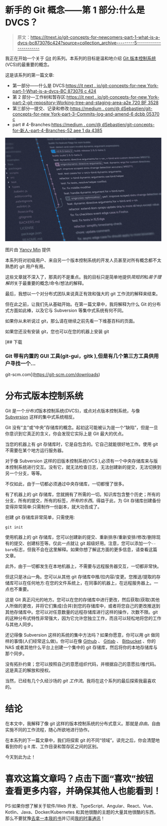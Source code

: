 # 新手的 Git 概念——第 1 部分:什么是 DVCS？

> 原文：<https://itnext.io/git-concepts-for-newcomers-part-1-what-is-a-dvcs-bc873076c424?source=collection_archive---------5----------------------->

我正在开始一个关于 [Git](https://git-scm.com/) 的系列。本系列的目标是温和地介绍 [Git 版本控制系统](https://git-scm.com/) (VCS)的最重要的概念。

这是该系列的第一篇文章:

*   第一部分——什么是 DVCS:[https://it next . io/git-concepts-for-new York-part-1-What-is-a-dvcs-BC 873076 c 424](/git-concepts-for-newcomers-part-1-what-is-a-dvcs-bc873076c424)
*   第 2 部分—工作树和暂存区:[https://it next . io/git-concepts-for-new York-part-2-git-repository-Working-tree-and-staging-area-a2e 720 BF 3528](/git-concepts-for-newcomers-part-2-git-repository-working-tree-and-staging-area-a2e720bf3528)
*   第三部分—提交、记录和修改:[https://medium . com/@ dSebastien/git-concepts-for-new York-part-3-Commits-log-and-amend-6 dcbb 05370 c](https://medium.com/@dSebastien/git-concepts-for-newcomers-part-3-commits-log-and-amend-6dcbb05370c)
*   part # 4-Branches:[https://medium . com/@ dSebastien/git-concepts-for-新人-part-4-Branches-52 aee 1 da 4385](https://medium.com/@dSebastien/git-concepts-for-newcomers-part-4-branches-52aee1da4385)

![](img/c34b8a962b9211e5dd25da1e6b556bda.png)

图片由 [Yancy Min](https://unsplash.com/@yancymin) 提供

本系列将对初级用户、来自另一个版本控制系统的开发人员甚至对所有概念都不太熟悉的 git 用户有用。

这些文章就不深入了，那真的不是重点。我的目标只是简单地提供*简短的*和*易于理解的*关于最重要的概念/命令/想法的解释。

最后，我想以一个对分布式团队来说真正有效和强大的 git 工作流的解释来结束。

但在此之前，让我们先从基础开始。在第一篇文章中，我将解释为什么 Git 的分布式方面如此棒，以及它与 Subversion 等集中式系统有何不同。

如果你从未听说过 git，那么请在继续之前先看一下维基百科的页面。

如果您还没有安装 git，您也可以在您的机器上安装 git

[](https://git-scm.com/downloads) [## 下载

### Git 带有内置的 GUI 工具(git-gui，gitk ),但是有几个第三方工具供用户寻找一个…

git-scm.com](https://git-scm.com/downloads) 

# 分布式版本控制系统

Git 是一个*分布式*版本控制系统(DVCS)，或点对点版本控制系统，与像 [Subversion](https://subversion.apache.org/) 这样的集中式系统相反。

Git 没有“主”或“中央”存储库的概念。起初这可能被认为是一个“缺陷”，但是一旦你意识到它真正的含义，你会发现它实际上是 Git 最大的优点。

当您的机器上有 git 存储库时，它是自包含的。它自己就能很好地工作。使用 git 不需要在某个地方运行服务器。

对于像 Subversion 这样的旧版本控制系统(VCS ),必须有一个中央存储库来与版本控制系统进行交互。没有它，就无法检查日志，无法创建新的提交，无法切换到另一个分支，等等。

不仅如此，由于一切都必须通过中央存储库，一切都慢了很多。

有了机器上的 git 存储库，您就拥有了所需的一切。知识库包含整个历史；所有的分支，所有的提交，所有的标签，*所有的东西*。得益于此，为 Git 存储库创建备份变得异常简单:只需制作一份副本，就大功告成了。

创建 git 存储库非常简单，只需使用:

```
git init
```

使用机器上的 git 存储库，您可以创建新的提交、重新排序/重新安排/修改/删除现有的提交、创建标签等。仅此一点就让 git 超级好用。注意，您可以添加一个`--bare`标志，但我不会在这里解释。如果你想了解这方面的更多信息，请查看这篇文章。

此外，由于一切都发生在本地机器上，不需要与远程服务器交互，一切都非常快。

但这只是冰山一角。您可以从其他 git 存储库中推/拉内容/变更。您推送/提取的存储库可以在任何地方:在您的文件系统上，在同事的机器上，在远程服务器上。一点也不重要。

这是 Git 真正闪光的地方。您可以在您的存储库中进行更改，然后获取(获取)其他人所做的更改，并将它们集成(合并)到您的存储库中，或者将您自己的更改推送到其他存储库中。您可以对任意数量的远程存储库进行这样的操作，次数不限。git 的这种分布式特性非常强大，因为它允许您独立工作，而且可以轻松地将您的工作与其他人同步。

还记得像 Subversion 这样的系统的集中方法吗？如果你愿意，你可以用 git 做同样的事情(人们经常这么做)。你可以在像 [Github](https://github.com/) 、 [Gitlab](https://about.gitlab.com/) 、 [Bitbucket](https://bitbucket.org/) 、你的 NAS 或者其他什么平台上创建一个集中的 git 存储库，然后将你的本地存储库与那个同步。

没有拓扑约束；您可以按照自己的意愿组织代码，并根据自己的意愿拉/推代码。这是真正的解放和授权。

当然，已经有几个久经沙场的 *git* *工作流*。我将在这个系列的最后探索我最喜欢的。

# 结论

在本文中，我解释了像 git 这样的版本控制系统的分布式意义。那就是*自由*。自由实施不同的工作流程，随心所欲地进行协作。

在本系列的下一篇文章中，我们将探索 git 的不同“领域”。读完之后，你会清楚地看到你的 g it 库、工作目录和暂存区之间的区别。

今天到此为止！

# 喜欢这篇文章吗？点击下面“喜欢”按钮查看更多内容，并确保其他人也能看到！

PS:如果你想了解关于软件/Web 开发、TypeScript、Angular、React、Vue、Kotlin、Java、Docker/Kubernetes 和其他很酷的主题的大量其他很酷的东西，那么不要犹豫[去拿一本我的书](https://www.amazon.com/Learn-TypeScript-Building-Applications-understanding-ebook/dp/B081FB89BL)并订阅[我的时事通讯](https://mailchi.mp/fb661753d54a/developassion-newsletter)！